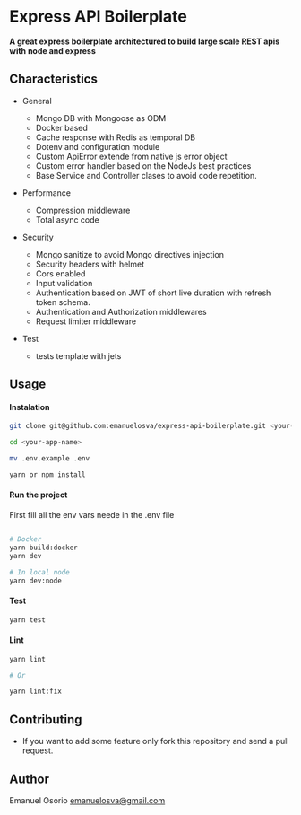 # Express API Boilerplate

**A great express boilerplate architectured to build large scale REST apis with node and express**

## Characteristics

- General
  * Mongo DB with Mongoose as ODM
  * Docker based
  * Cache response with Redis as temporal DB
  * Dotenv and configuration module
  * Custom ApiError extende from native js error object
  * Custom error handler based on the NodeJs best practices
  * Base Service and Controller clases to avoid code repetition.

- Performance
  * Compression middleware
  * Total async code

- Security
  * Mongo sanitize to avoid Mongo directives injection
  * Security headers with helmet
  * Cors enabled
  * Input validation
  * Authentication based on JWT of short live duration with refresh token schema.
  * Authentication and Authorization middlewares
  * Request limiter middleware

- Test
  * tests template with jets


## Usage

#### Instalation

```bash
git clone git@github.com:emanuelosva/express-api-boilerplate.git <your-app-name>

cd <your-app-name>

mv .env.example .env

yarn or npm install
```

#### Run the project

First fill all the env vars neede in the .env file

```bash

# Docker
yarn build:docker
yarn dev

# In local node
yarn dev:node
```

#### Test

```bash
yarn test
```


#### Lint

```bash
yarn lint

# Or

yarn lint:fix
```

## Contributing

* If you want to add some feature only fork this repository and send a pull request.

## Author

Emanuel Osorio <emanuelosva@gmail.com>
